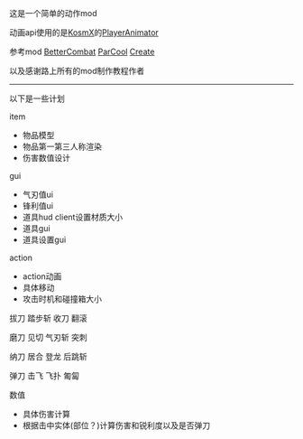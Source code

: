 这是一个简单的动作mod

动画api使用的是[KosmX](https://github.com/KosmX)的[PlayerAnimator](https://github.com/KosmX/minecraftPlayerAnimator)

参考mod [BetterCombat](https://github.com/ZsoltMolnarrr/BetterCombat) [ParCool](https://github.com/alRex-U/ParCool) [Create](https://github.com/Fabricators-of-Create/Create)

以及感谢路上所有的mod制作教程作者

---
以下是一些计划

item

* 物品模型
* 物品第一第三人称渲染
* 伤害数值设计

gui

* 气刃值ui
* 锋利值ui
* 道具hud
client设置材质大小
* 道具gui
* 道具设置gui

action

* action动画
* 具体移动
* 攻击时机和碰撞箱大小

拔刀 踏步斩 收刀 翻滚

磨刀 见切 气刃斩 突刺

纳刀 居合 登龙 后跳斩

弹刀 击飞 飞扑 匍匐

数值

* 具体伤害计算
* 根据击中实体(部位？)计算伤害和锐利度以及是否弹刀